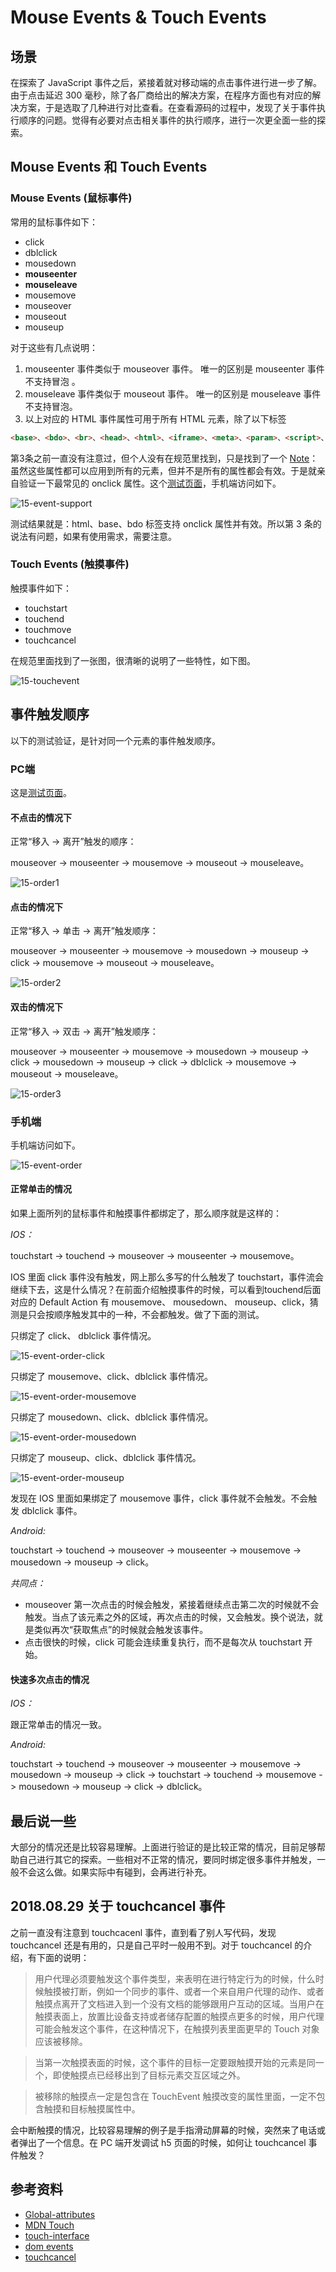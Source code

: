 # Mouse Events & Touch Events
## 场景
在探索了 JavaScript 事件之后，紧接着就对移动端的点击事件进行进一步了解。由于点击延迟 300 毫秒，除了各厂商给出的解决方案，在程序方面也有对应的解决方案，于是选取了几种进行对比查看。在查看源码的过程中，发现了关于事件执行顺序的问题。觉得有必要对点击相关事件的执行顺序，进行一次更全面一些的探索。

## Mouse Events 和 Touch Events
### Mouse Events (鼠标事件)
常用的鼠标事件如下：
- click
- dblclick
- mousedown
- **mouseenter**
- **mouseleave**
- mousemove
- mouseover
- mouseout
- mouseup

对于这些有几点说明：
1. mouseenter 事件类似于 mouseover 事件。 唯一的区别是 mouseenter 事件不支持冒泡 。
2. mouseleave 事件类似于 mouseout 事件。 唯一的区别是 mouseleave 事件不支持冒泡。
3. 以上对应的 HTML 事件属性可用于所有 HTML 元素，除了以下标签
```html
<base>、<bdo>、<br>、<head>、<html>、<iframe>、<meta>、<param>、<script>、<style>、<title>
```

第3条之前一直没有注意过，但个人没有在规范里找到，只是找到了一个 [Note](https://www.w3.org/TR/2017/REC-html52-20171214/dom.html#global-attributes)：虽然这些属性都可以应用到所有的元素，但并不是所有的属性都会有效。于是就亲自验证一下最常见的 onclick 属性。这个[测试页面](https://xxholic.github.io/lab/lab-js/15/html-event-support.html)，手机端访问如下。

![15-event-support](./images/15/15-event-support.png)

测试结果就是：html、base、bdo 标签支持 onclick 属性并有效。所以第 3 条的说法有问题，如果有使用需求，需要注意。

### Touch Events (触摸事件)
触摸事件如下：
- touchstart
- touchend
- touchmove
- touchcancel

在规范里面找到了一张图，很清晰的说明了一些特性，如下图。

![15-touchevent](./images/15/15-touchevent.png)

## 事件触发顺序
以下的测试验证，是针对同一个元素的事件触发顺序。
### PC端
这是[测试页面](https://xxholic.github.io/lab/lab-js/15/event-order.html)。
#### 不点击的情况下
正常“移入 -> 离开”触发的顺序：

mouseover -> mouseenter -> mousemove -> mouseout -> mouseleave。

![15-order1](./images/15/15-order1.png)

#### 点击的情况下
正常“移入 -> 单击 -> 离开”触发顺序：

mouseover -> mouseenter -> mousemove -> mousedown -> mouseup -> click -> mousemove -> mouseout -> mouseleave。

![15-order2](./images/15/15-order2.png)

#### 双击的情况下
正常“移入 -> 双击 -> 离开”触发顺序：

mouseover -> mouseenter -> mousemove -> mousedown -> mouseup -> click -> mousedown -> mouseup -> click -> dblclick -> mousemove -> mouseout -> mouseleave。

![15-order3](./images/15/15-order3.png)

### 手机端
手机端访问如下。

![15-event-order](./images/15/15-event-order.png)
#### 正常单击的情况
如果上面所列的鼠标事件和触摸事件都绑定了，那么顺序就是这样的：

*IOS：*

touchstart -> touchend -> mouseover -> mouseenter -> mousemove。

IOS 里面 click 事件没有触发，网上那么多写的什么触发了 touchstart，事件流会继续下去，这是什么情况？在前面介绍触摸事件的时候，可以看到touchend后面对应的 Default Action 有 mousemove、 mousedown、 mouseup、click，猜测是只会按顺序触发其中的一种，不会都触发。做了下面的测试。

只绑定了 click、 dblclick 事件情况。

![15-event-order-click](./images/15/15-event-order-click.png)

只绑定了 mousemove、click、dblclick 事件情况。

![15-event-order-mousemove](./images/15/15-event-order-mousemove.png)

只绑定了 mousedown、click、dblclick 事件情况。

![15-event-order-mousedown](./images/15/15-event-order-mousedown.png)

只绑定了 mouseup、click、dblclick 事件情况。

![15-event-order-mouseup](./images/15/15-event-order-mouseup.png)

发现在 IOS 里面如果绑定了 mousemove 事件，click 事件就不会触发。不会触发 dblclick 事件。

*Android:*

touchstart -> touchend -> mouseover -> mouseenter -> mousemove -> mousedown -> mouseup -> click。

*共同点：*
- mouseover 第一次点击的时候会触发，紧接着继续点击第二次的时候就不会触发。当点了该元素之外的区域，再次点击的时候，又会触发。换个说法，就是类似再次“获取焦点”的时候就会触发该事件。
- 点击很快的时候，click 可能会连续重复执行，而不是每次从 touchstart 开始。

#### 快速多次点击的情况
*IOS：*

跟正常单击的情况一致。

*Android:*

touchstart -> touchend -> mouseover -> mouseenter -> mousemove -> mousedown -> mouseup -> click -> touchstart -> touchend ->  mousemove -> mousedown -> mouseup -> click -> dblclick。

## 最后说一些
大部分的情况还是比较容易理解。上面进行验证的是比较正常的情况，目前足够帮助自己进行其它的探索。一些相对不正常的情况，要同时绑定很多事件并触发，一般不会这么做。如果实际中有碰到，会再进行补充。

## 2018.08.29 关于 touchcancel 事件
之前一直没有注意到 touchcacenl 事件，直到看了别人写代码，发现 touchcancel 还是有用的，只是自己平时一般用不到。对于 touchcancel 的介绍，有下面的说明：
> 用户代理必须要触发这个事件类型，来表明在进行特定行为的时候，什么时候触摸被打断，例如一个同步的事件、或者一个来自用户代理的动作、或者触摸点离开了文档进入到一个没有文档的能够跟用户互动的区域。当用户在触摸表面上，放置比设备支持或者储存配置的触摸点更多的时候，用户代理可能会触发这个事件，在这种情况下，在触摸列表里面更早的 Touch 对象应该被移除。

> 当第一次触摸表面的时候，这个事件的目标一定要跟触摸开始的元素是同一个，即使触摸点已经移出到了目标元素交互区域之外。


> 被移除的触摸点一定是包含在 TouchEvent 触摸改变的属性里面，一定不包含触摸和目标触摸属性中。

会中断触摸的情况，比较容易理解的例子是手指滑动屏幕的时候，突然来了电话或者弹出了一个信息。在 PC 端开发调试 h5 页面的时候，如何让 touchcancel 事件触发？


## 参考资料
- [Global-attributes](https://www.w3.org/TR/2017/REC-html52-20171214/dom.html#global-attributes)
- [MDN Touch](https://developer.mozilla.org/en-US/docs/Web/API/Touch)
- [touch-interface](https://www.w3.org/TR/touch-events/#touch-interface)
- [dom events](https://dom.spec.whatwg.org/#introduction-to-dom-events)
- [touchcancel](https://www.w3.org/TR/touch-events/#dfn-touchcancel)
